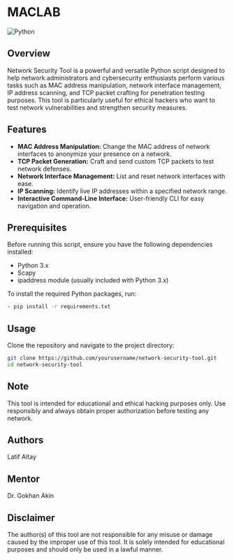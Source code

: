 # MACLAB

![Python](https://img.shields.io/badge/Python-3.x-blue.svg)

## Overview

Network Security Tool is a powerful and versatile Python script designed to help network administrators and cybersecurity enthusiasts perform various tasks such as MAC address manipulation, network interface management, IP address scanning, and TCP packet crafting for penetration testing purposes. This tool is particularly useful for ethical hackers who want to test network vulnerabilities and strengthen security measures.

## Features

- **MAC Address Manipulation:** Change the MAC address of network interfaces to anonymize your presence on a network.
- **TCP Packet Generation:** Craft and send custom TCP packets to test network defenses.
- **Network Interface Management:** List and reset network interfaces with ease.
- **IP Scanning:** Identify live IP addresses within a specified network range.
- **Interactive Command-Line Interface:** User-friendly CLI for easy navigation and operation.

## Prerequisites

Before running this script, ensure you have the following dependencies installed:

- Python 3.x
- Scapy
- ipaddress module (usually included with Python 3.x)

To install the required Python packages, run:

```bash 
- pip install -r requirements.txt 
```

## Usage

Clone the repository and navigate to the project directory:

```bash
git clone https://github.com/yourusername/network-security-tool.git
cd network-security-tool
```

## Note
This tool is intended for educational and ethical hacking purposes only. Use responsibly and always obtain proper authorization before testing any network.

## Authors
Latif Altay

## Mentor
Dr. Gokhan Akin 
 
## Disclaimer
The author(s) of this tool are not responsible for any misuse or damage caused by the improper use of this tool. It is solely intended for educational purposes and should only be used in a lawful manner.
